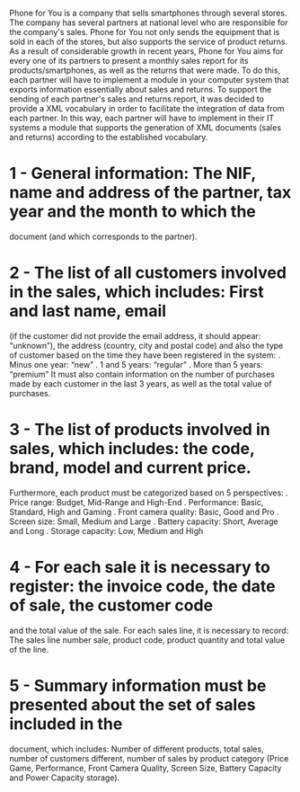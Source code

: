 Phone for You is a company that sells smartphones through several stores. The company has
several partners at national level who are responsible for the company's sales. Phone for You not only
sends the equipment that is sold in each of the stores, but also supports the service
of product returns.
As a result of considerable growth in recent years, Phone for You aims for every
one of its partners to present a monthly sales report for its
products/smartphones, as well as the returns that were made. To do this, each partner will have
to implement a module in your computer system that exports information essentially about
sales and returns.
To support the sending of each partner's sales and returns report, it was decided to provide a
XML vocabulary in order to facilitate the integration of data from each partner. In this way, each
partner will have to implement in their IT systems a module that supports the generation of
XML documents (sales and returns) according to the established vocabulary.

# 1 - General information: The NIF, name and address of the partner, tax year and the month to which the
document (and which corresponds to the partner).

# 2 - The list of all customers involved in the sales, which includes: First and last name, email
(if the customer did not provide the email address, it should appear: “unknown”), the address (country, city and
postal code) and also the type of customer based on the time they have been registered in the system:
                  . Minus one year: “new”
                  . 1 and 5 years: “regular”
                  . More than 5 years: “premium”
It must also contain information on the number of purchases made by each customer in the
last 3 years, as well as the total value of purchases.

# 3 - The list of products involved in sales, which includes: the code, brand, model and current price.
Furthermore, each product must be categorized based on 5 perspectives:
                  . Price range: Budget, Mid-Range and High-End
                  . Performance: Basic, Standard, High and Gaming
                  . Front camera quality: Basic, Good and Pro
                  . Screen size: Small, Medium and Large
                  . Battery capacity: Short, Average and Long
                  . Storage capacity: Low, Medium and High

# 4 - For each sale it is necessary to register: the invoice code, the date of sale, the customer code
and the total value of the sale. For each sales line, it is necessary to record: The sales line number
sale, product code, product quantity and total value of the line.


# 5 - Summary information must be presented about the set of sales included in the
document, which includes: Number of different products, total sales, number of customers
different, number of sales by product category (Price Game, Performance,
Front Camera Quality, Screen Size, Battery Capacity and Power Capacity
storage).
